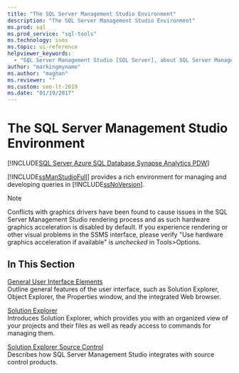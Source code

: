 ```yaml
---
title: "The SQL Server Management Studio Environment"
description: "The SQL Server Management Studio Environment"
ms.prod: sql
ms.prod_service: "sql-tools"
ms.technology: ssms
ms.topic: ui-reference
helpviewer_keywords: 
  - "SQL Server Management Studio [SQL Server], about SQL Server Management Studio"
author: "markingmyname"
ms.author: "maghan"
ms.reviewer: ""
ms.custom: seo-lt-2019
ms.date: "01/19/2017"
---
```

# The SQL Server Management Studio Environment

[!INCLUDE[SQL Server Azure SQL Database Synapse Analytics PDW](../includes/applies-to-version/sql-asdb-asdbmi-asa-pdw.md)]

[!INCLUDE[ssManStudioFull](../includes/ssmanstudiofull-md.md)] provides a rich environment for managing and developing queries in [!INCLUDE[ssNoVersion](../includes/ssnoversion-md.md)].  

> [!NOTE]
> Conflicts with graphics drivers have been found to cause issues in the SQL Server Management Studio rendering process and as such hardware graphics acceleration is disabled by default.  If you experience rendering or other visual problems in the SSMS interface, please verify "Use hardware graphics acceleration if available" is *unchecked* in Tools>Options.
  
## In This Section

[General User Interface Elements](../ssms/general-user-interface-elements.md)  
Outline general features of the user interface, such as Solution Explorer, Object Explorer, the Properties window, and the integrated Web browser.  
  
[Solution Explorer](../ssms/solution/solution-explorer.md)  
Introduces Solution Explorer, which provides you with an organized view of your projects and their files as well as ready access to commands for managing them.  
  
[Solution Explorer Source Control](./solution/solution-explorer.md)  
Describes how SQL Server Management Studio integrates with source control products.  
